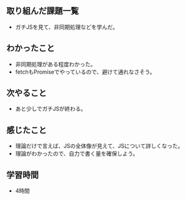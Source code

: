 ## 取り組んだ課題一覧
- ガチJSを見て、非同期処理などを学んだ。

## わかったこと
- 非同期処理がある程度わかった。
- fetchもPromiseでやっているので、避けて通れなさそう。

## 次やること
- あと少しでガチJSが終わる。

## 感じたこと
- 理論だけで言えば、JSの全体像が見えて、JSについて詳しくなった。
- 理論がわかったので、自力で書く量を確保しよう。

## 学習時間
- 4時間